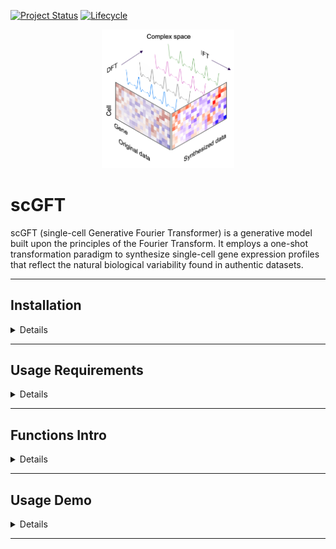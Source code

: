 [![Project Status](http://www.repostatus.org/badges/latest/active.svg)](http://www.repostatus.org/#active)
[![Lifecycle](https://img.shields.io/badge/lifecycle-stable-brightgreen.svg)](https://www.tidyverse.org/lifecycle/#stable)

<p align="center" width="100%">
<img width="42%" src="vignettes/scgft_logo.png"> 
</p>

# scGFT 

scGFT (single-cell Generative Fourier Transformer) is a generative model built
upon the principles of the Fourier Transform. It employs a one-shot
transformation paradigm to synthesize single-cell gene expression profiles that
reflect the natural biological variability found in authentic datasets.

---


## Installation

<details>
<br>

**scGFT** can be installed directly from this github with:

```{r}
if (!require("devtools", quietly = TRUE))
  install.packages("devtools")

devtools::install_github("Sanofi-GitHub/PMCB-scGFT", 
                         build_vignettes=FALSE)
```

</details>

---


## Usage Requirements

<details>
<br>

scGFT framework is designed to be compatible with the Seurat R analysis pipelines. 
To install, please run:

```{r}
# Enter commands in R (or R studio, if installed)
install.packages("Seurat")
install.packages("SeuratObject")
```

Visit [Seurat](https://satijalab.org/seurat/articles/install_v5) for more details.

</details>

---


## Functions Intro

<details>
<br>

The scGFT package comprises only two functions: one to synthesize cells and a
second to evaluate the synthesis quality.

```r
# to synthsize cells
RunScGFT(object, nsynth, ncpmnts = 1, groups, scale.factor, cells = NULL)
```

`RunScGFT` requires, at a minimum, a Seurat object (`object`), the number of
desired cells to be synthesized (`nsynth`), a metadata variable indicating
groups of cells (`groups`), and the scale factor used for log-normalization of
the original data (`scale.factor`).

```r
# to evaluate synthsized cells
statsScGFT(object, groups)
```

`statsScGFT` requires a Seurat object that includes synthesized cells (`object`)
and the same character variable from the original object metadata used for
synthesis (`groups`).

</details>

---


## Usage Demo 

<details>
<br>

#### Get demo files

We provided the dataset PRJEB44878 (Wohnhaas 2021), which comprises 34,200
processed cells derived from primary small airway epithelial cells (SAECs) from
both healthy individuals (n=3) and patients with chronic obstructive pulmonary
disease (COPD) (n=3). These SAECs were subjected to in vitro expansion and
differentiation into pseudostratified epithelia via air-liquid interface (ALI)
conditions. To model smoke-induced injuries in the small airways of healthy
non-smokers and COPD smokers, the fully differentiated SAEC ALI cultures
underwent exposure to either whole cigarette smoke over a period of four
consecutive days or to ambient air serving as the control.

To download this dataset please run:

```{r}
# Enter commands in R (or R studio, if installed)
# Define the URL of the data file
data_url <- "https://zenodo.org/records/xxxxx/files/COPD-PRJEB44878.rds"
# Define the path where you want to save the file (correct destination path
including the filename)
data_path <- "/path-to-destination/COPD-PRJEB44878.rds"
# Use download.file() to download the data
download.file(data_url, destfile = data_path, method = "auto")
```

#### Read data into R
```{r}
data_obj <- readRDS(file.path(data_path, "COPD-PRJEB44878.rds"))
cnts <- data_obj$counts
mtd <- data_obj$metadata
```

#### Perform Seurat standard pipeline including synthesis process
```{r}
sobj_synt <- CreateSeuratObject(counts=cnts,
                                meta.data=mtd) %>% # create seurat object
  NormalizeData(., normalization.method="LogNormalize", scale.factor=1e6) %>% # Normalize data
  FindVariableFeatures(., nfeatures=2000) %>% # Find variable features
  ScaleData(., do.scale=TRUE, do.center=TRUE) %>% # Scale the data
  RunPCA(., seed.use = 42, verbose=FALSE) %>% # Perform PCA on the scaled data
  RunHarmony(., reduction.use="pca", group.by.vars="sample") %>% # sample-specific batch correction
  FindNeighbors(., reduction="harmony", dims=1:30, k.param=20, verbose=TRUE) %>% # Find Neighbors
  FindClusters(., resolution=0.7, random.seed = 42, verbose=TRUE) %>% # Find clusters
  # ================================
  # synthesis 1x cells (34,200), through modification of 10 complex components.
  RunScGFT(., nsynth=1*dim(.)[2], ncpmnts=10, groups="seurat_clusters", scale.factor=1e6) %>%
  # ================================
  FindVariableFeatures(., nfeatures=2000) %>% # Find variable features
  ScaleData(., do.scale=TRUE, do.center=TRUE) %>% # Scale the data
  RunPCA(., seed.use = 42, verbose=FALSE) %>% # Perform PCA on the scaled data
  RunHarmony(., reduction.use="pca", group.by.vars=c("sample", "synthesized")) %>% # sample- and synthsis-specific batch correction
  FindNeighbors(., reduction="harmony", dims=1:30,  k.param=20, verbose=TRUE) %>% # Find Neighbors
  FindClusters(., resolution=0.7, random.seed = 42, verbose=TRUE) %>% # Find clusters
  RunUMAP(., reduction="harmony", seed.use = 42, dims=1:30) # UMAP dimensionality reduction
```

</details>

---
